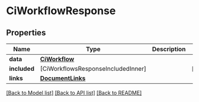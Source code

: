 # CiWorkflowResponse

## Properties
Name | Type | Description | Notes
------------ | ------------- | ------------- | -------------
**data** | [**CiWorkflow**](CiWorkflow.md) |  | 
**included** | [CiWorkflowsResponseIncludedInner] |  | [optional] 
**links** | [**DocumentLinks**](DocumentLinks.md) |  | 

[[Back to Model list]](../README.md#documentation-for-models) [[Back to API list]](../README.md#documentation-for-api-endpoints) [[Back to README]](../README.md)


